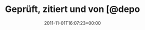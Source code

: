 ---
retweeted: false
source: <a href="http://itunes.apple.com/us/app/twitter/id409789998?mt=12" rel="nofollow">Twitter
  for Mac</a>
entities:
  hashtags: []
  symbols: []
  user_mentions:
  - name: depone
    screen_name: depone
    indices:
    - '25'
    - '32'
    id_str: '5008851'
    id: '5008851'
  urls:
  - url: http://t.co/YxpExAA2
    expanded_url: http://quote.fm/bascht
    display_url: quote.fm/bascht
    indices:
    - '81'
    - '101'
display_text_range:
- '0'
- '101'
favorite_count: '1'
id_str: '131401960732635136'
truncated: false
retweet_count: '0'
id: '131401960732635136'
possibly_sensitive: false
created_at: Tue Nov 01 16:07:23 +0000 2011
favorited: false
full_text: 'Geprüft, zitiert und von [@depone](https://twitter.com/depone) für gut
  befunden. Hat mich dann doch überzeugt:'
lang: de
quote_url: http://quote.fm/bascht
tags:
- pesos:twitter
date: '2011-11-01T16:07:23+00:00'
src: https://twitter.com/bascht/status/131401960732635136
original_url: https://twitter.com/bascht/status/131401960732635136
type: twitter_tweet
text: 'Geprüft, zitiert und von [@depone](https://twitter.com/depone) für gut befunden.
  Hat mich dann doch überzeugt:'
title: Geprüft, zitiert und von [@depo

---